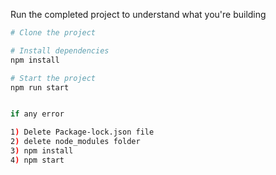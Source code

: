 

Run the completed project to understand what you're building

```sh
# Clone the project

# Install dependencies
npm install

# Start the project
npm run start


if any error

1) Delete Package-lock.json file
2) delete node_modules folder
3) npm install
4) npm start

